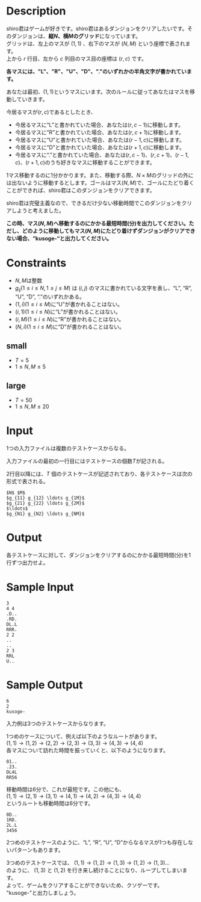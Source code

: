# Description

shiro君はゲームが好きです。shiro君はあるダンジョンをクリアしたいです。そのダンジョンは、**縦$N$、横$M$のグリッド**になっています。  
グリッドは、左上のマスが $(1, 1)$ 、右下のマスが $(N, M)$ という座標で表されます。  
上から $r$ 行目、左から $c$ 列目のマス目の座標は $(r, c)$ です。

**各マスには、"L"、"R"、"U"、"D"、"."のいずれかの半角文字が書かれています。**

あなたは最初、$(1, 1)$というマスにいます。次のルールに従ってあなたはマスを移動していきます。

今居るマスが$(r, c)$であるとしたとき、

- 今居るマスに“L”と書かれていた場合、あなたは$(r, c-1)$に移動します。
- 今居るマスに“R”と書かれていた場合、あなたは$(r, c+1)$に移動します。
- 今居るマスに“U”と書かれていた場合、あなたは$(r-1, c)$に移動します。
- 今居るマスに“D”と書かれていた場合、あなたは$(r+1, c)$に移動します。
- 今居るマスに“.”と書かれていた場合、あなたは$(r, c-1)、(r, c+1)、(r-1, c)、(r+1, c)$のうち好きなマスに移動することができます。


1マス移動するのに1分かかります。また、移動する際、$N × M$のグリッドの外には出ないように移動するとします。ゴールはマス$(N,M)$で、ゴールにたどり着くことができれば、shiro君はこのダンジョンをクリアできます。

shiro君は完璧主義なので、できるだけ少ない移動時間でこのダンジョンをクリアしようと考えました。

**この時、マス$(N,M)$へ移動するのにかかる最短時間(分)を出力してください。ただし、どのように移動してもマス$(N,M)$にたどり着けずダンジョンがクリアできない場合、“kusoge-“と出力してください。**

# Constraints

- $N, M$は整数
- $g_{ij} (1 \leq i \leq N, 1 \leq j \leq M)$ は $(i, j)$ のマスに書かれている文字を表し、“L”, “R”, “U”, “D”, “.”のいずれかある。
- $(1, i) (1 \leq i \leq M)$に“U”が書かれることはない。
- $(i, 1) (1 \leq i \leq N)$に“L”が書かれることはない。
- $(i, M) (1 \leq i \leq N)$に“R”が書かれることはない。
- $(N, i) (1 \leq i \leq M)$に“D”が書かれることはない。

## small
- $T = 5$
- $1 \leq N, M \leq 5$

## large
- $T = 50$
- $1 \leq N, M \leq 20$

# Input
1つの入力ファイルは複数のテストケースからなる。

入力ファイルの最初の一行目にはテストケースの個数$T$が記される。

2行目以降には、$T$ 個のテストケースが記述されており、各テストケースは次の形式で表される。

```
$N$ $M$
$g_{11} g_{12} \ldots g_{1M}$
$g_{21} g_{22} \ldots g_{2M}$
$\ldots$
$g_{N1} g_{N2} \ldots g_{NM}$
```

# Output
各テストケースに対して、ダンジョンをクリアするのにかかる最短時間(分)を1行ずつ出力せよ。

# Sample Input
```
3
4 4
.D..
.RD.
DL.L
RRR.
2 2
..
..
2 3
RRL
U..
```

# Sample Output
```
6
2
kusoge-
```

入力例は3つのテストケースからなります。

1つめのケースについて、例えば以下のようなルートがあります。  
$(1,1) \rightarrow (1, 2) \rightarrow (2, 2) \rightarrow (2, 3) \rightarrow (3, 3) \rightarrow (4, 3) \rightarrow (4, 4)$  
各マスについて訪れた時間を振っていくと、以下のようになります。  
```
01..
.23.
DL4L
RR56
```
移動時間は6分で、これが最短です。この他にも、   
$(1,1) \rightarrow (2, 1) \rightarrow (3, 1) \rightarrow (4, 1) \rightarrow (4, 2) \rightarrow (4, 3) \rightarrow (4, 4)$  
というルートも移動時間は6分です。   
```
0D..
1RD.
2L.L
3456
```

2つめのテストケースのように、“L”, “R”, “U”, “D”からなるマスが1つも存在しないパターンもあります。   

3つめのテストケースでは、
$(1,1) \rightarrow (1, 2) \rightarrow (1, 3) \rightarrow (1, 2) \rightarrow (1, 3)\ldots$  
のように、 $(1, 3)$ と $(1, 2)$ を行き来し続けることになり、ループしてしまいます。   
よって、ゲームをクリアすることができないため、クソゲーです。  
"kusoge-"と出力しましょう。